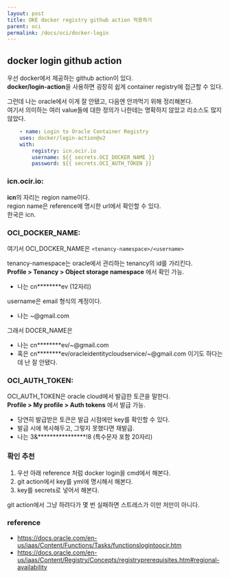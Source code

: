 ```yaml
---
layout: post
title: OKE docker registry github action 적용하기
parent: oci
permalink: /docs/oci/docker-login
---
```


## docker login github action

우선 docker에서 제공하는 github action이 있다.  
**docker/login-action**을 사용하면 굉장히 쉽게 container registry에 접근할 수 있다.  

그런데 나는 oracle에서 이게 잘 안됐고, 다음엔 안까먹기 위해 정리해본다.  
여기서 의미하는 여러 value들에 대한 정의가 나한테는 명확하지 않았고 리소스도 많지 않았다.

```yml
    - name: Login to Oracle Container Registry
    uses: docker/login-action@v2
    with:
        registry: icn.ocir.io
        username: ${{ secrets.OCI_DOCKER_NAME }}
        password: ${{ secrets.OCI_AUTH_TOKEN }}
```

### icn.ocir.io:  

**icn**의 자리는 region name이다.  
region name은 reference에 명시한 url에서 확인할 수 있다.  
한국은 icn.

### OCI_DOCKER_NAME:  

여기서 OCI_DOCKER_NAME은 `<tenancy-namespace>/<username>`

tenancy-namespace는 oracle에서 관리하는 tenancy의 id를 가리킨다.  
**Profile > Tenancy > Object storage namespace** 에서 확인 가능.  
- 나는 cn********ev (12자리)

username은 email 형식의 계정이다.
- 나는 ~@gmail.com

그래서 DOCER_NAME은
- 나는 cn\*\*\*\*\*\*\*\*ev/~@gmail.com
- 혹은 cn\*\*\*\*\*\*\*\*ev/oracleidentitycloudservice/~@gmail.com 이기도 하다는데 난 잘 안됐다.

### OCI_AUTH_TOKEN:  

OCI_AUTH_TOKEN은 oracle cloud에서 발급한 토큰을 말한다.  
**Profile > My profile > Auth tokens** 에서 발급 가능.  
- 당연히 발급받은 토큰은 발급 시점에만 key를 확인할 수 있다.
- 발급 시에 복사해두고, 그렇지 못했다면 재발급.
- 나는 3&\*\*\*\*\*\*\*\*\*\*\*\*\*\*\*\*!8 (특수문자 포함 20자리)

### 확인 추천

1. 우선 아래 reference 처럼 docker login을 cmd에서 해본다.  
2. git action에서 key를 yml에 명시해서 해본다.
3. key를 secrets로 넣어서 해본다.

git action에서 그냥 하려다가 몇 번 실패하면 스트레스가 이만 저만이 아니다.

### reference

- https://docs.oracle.com/en-us/iaas/Content/Functions/Tasks/functionslogintoocir.htm
- https://docs.oracle.com/en-us/iaas/Content/Registry/Concepts/registryprerequisites.htm#regional-availability